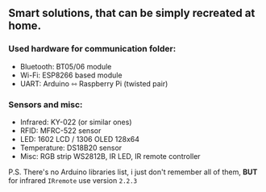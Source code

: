 ## Smart solutions, that  can be simply recreated at home.

### Used hardware for  communication folder:
 - Bluetooth: BT05/06 module 
 - Wi-Fi: ESP8266 based module 
 - UART:  Arduino ⇿ Raspberry Pi (twisted pair)

### Sensors and misc:
 - Infrared: KY-022 (or similar ones)
 - RFID: MFRC-522 sensor 
 - LED: 1602 LCD / 1306 OLED 128x64 
 - Temperature: DS18B20 sensor
 - Misc: RGB strip WS2812B, IR LED, IR remote controller

P.S. There's no Arduino libraries list, i just don't remember all of them, **BUT** for infrared `IRremote` use version `2.2.3`
